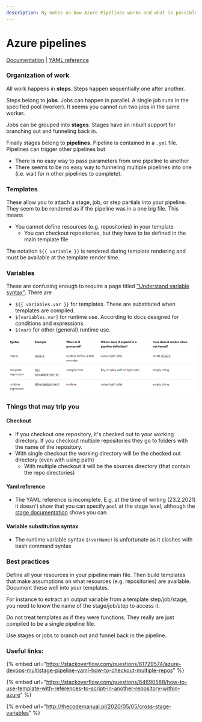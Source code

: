 ```yaml
---
description: My notes on how Azure Pipelines works and what is possible with it.
---
```


# Azure pipelines

[Documentation](https://docs.microsoft.com/en-us/azure/devops/pipelines/?view=azure-devops)  \|  [YAML reference](https://docs.microsoft.com/en-us/azure/devops/pipelines/yaml-schema?view=azure-devops&tabs=schema%2Cparameter-schema)

### Organization of work

All work happens in **steps**. Steps happen sequentially one after another. 

Steps belong to **jobs**. Jobs can happen in parallel. A single job runs in the specified pool \(worker\). It seems you cannot run two jobs in the same worker.

Jobs can be grouped into **stages**. Stages have an inbuilt support for branching out and funneling back in.

Finally stages belong to **pipelines**. Pipeline is contained in a `.yml` file. Pipelines can trigger other pipelines but

* There is no easy way to pass parameters from one pipeline to another
* There seems to be no easy way to funneling multiple pipelines into one \(i.e. wait for n other pipelines to complete\).

### Templates

These allow you to attach a stage, job, or step partials into your pipeline. They seem to be rendered as if the pipeline was in a one big file. This means

* You cannot define resources \(e.g. repositories\) in your template
  * You can checkout repositories, but they have to be defined in the main template file

The notation `${{ variable }}` is rendered during template rendering and must be available at the template render time.

### Variables

These are confusing enough to require a page titled ["Understand variable syntax"](https://docs.microsoft.com/en-us/azure/devops/pipelines/process/variables?view=azure-devops&tabs=yaml%2Cbatch#understand-variable-syntax). There are

* `${{ variables.var }}` for templates. These are substituted when templates are compiled.
* `$[variables.var]` for runtime use. According to docs designed for conditions and expressions.
* `$(var)` for other \(general\) runtime use.

![A table aiming to explain the variable syntaxes](../.gitbook/assets/image%20%281%29.png)

### Things that may trip you

#### Checkout

* If you checkout one repository, it's checked out to your working directory. If you checkout multiple repositories they go to folders with the name of the repository.
* With single checkout the working directory will be the checked out directory \(even with using path\)
  * With multiple checkout it will be the sources directory \(that contain the repo directories\)

#### Yaml reference

* The YAML reference is incomplete. E.g. at the time of writing \(23.2.2021\) it doesn't show that you can specify `pool` at the stage level, although the [stage documentation](https://docs.microsoft.com/en-us/azure/devops/pipelines/process/stages?view=azure-devops&tabs=yaml) shows you can.

#### Variable substitution syntax

* The runtime variable syntax `$(varName)` is unfortunate as it clashes with bash command syntax

### Best practices

Define all your resources in your pipeline main file. Then build templates that make assumptions on what resources \(e.g. repositories\) are available. Document these well into your templates. 

For instance to extract an output variable from a template step/job/stage, you need to know the name of the stage/job/step to access it.

Do not treat templates as if they were functions. They really are just compiled to be a single pipeline file.

Use stages or jobs to branch out and funnel back in the pipeline.

### Useful links:

{% embed url="https://stackoverflow.com/questions/61729574/azure-devops-multistage-pipeline-yaml-how-to-checkout-multiple-repos" %}

{% embed url="https://stackoverflow.com/questions/64690588/how-to-use-template-with-references-to-script-in-another-repository-within-azure" %}

{% embed url="http://thecodemanual.pl/2020/05/05/cross-stage-variables" %}



